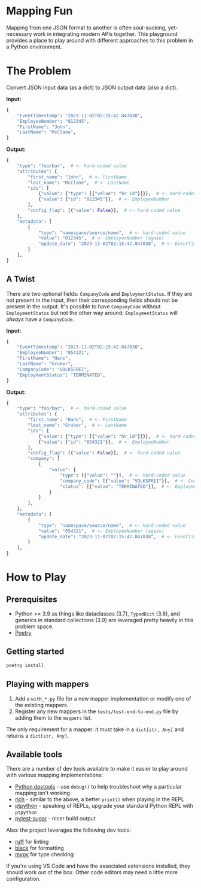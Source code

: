 # Mapping Fun

Mapping from one JSON format to another is often soul-sucking, yet-necessary work in integrating modern APIs together. This playground provides a place to play around with different approaches to this problem in a Python environment.

# The Problem

Convert JSON input data (as a dict) to JSON output data (also a dict).

**Input:**

```python
{
    "EventTimestamp": "2023-11-02T02:15:42.847038",
    "EmployeeNumber": "012345",
    "FirstName": "John",
    "LastName": "McClane",
}
```
**Output:**

```python
{
    "type": "foo/bar",  # <- hard-coded value
    "attributes": {
        "first_name": "John",  # <- FirstName
        "last_name": "McClane",  # <- LastName
        "ids": [
            {"value": {"type": [{"value": "hr_id"}]}},  # <- hard-coded value
            {"value": {"id": "012345"}},  # <- EmployeeNumber
        ],
        "config_flag": [{"value": False}],  # <- hard-coded value
    },
    "metadata": [
        {
            "type": "namespace/source/name",  # <- hard-coded value
            "value": "012345",  # <- EmployeeNumber (again)
            "update_date": "2023-11-02T02:15:42.847038",  # <- EventTimestamp
        }
    ],
}
```

## A Twist

There are two optional fields: `CompanyCode` and `EmploymentStatus`. If they are not present in the input, then their corresponding fields should not be present in the output. It's possible to have `CompanyCode` without `EmploymentStatus` but not the other way around; `EmploymentStatus` will _always_ have a `CompanyCode`.

**Input:**

```python
{
    "EventTimestamp": "2023-11-02T02:15:42.847038",
    "EmployeeNumber": "054321",
    "FirstName": "Hans",
    "LastName": "Gruber",
    "CompanyCode": "VOLKSFREI",
    "EmploymentStatus": "TERMINATED",
}
```

**Output:**

```python
{
    "type": "foo/bar",  # <- hard-coded value
    "attributes": {
        "first_name": "Hans",  # <- FirstName
        "last_name": "Gruber",  # <- LastName
        "ids": [
            {"value": {"type": [{"value": "hr_id"}]}},  # <- hard-coded value
            {"value": {"id": "054321"}},  # <- EmployeeNumber
        ],
        "config_flag": [{"value": False}],  # <- hard-coded value
        "company": [
            {
                "value": {
                    "type": [{"value": ""}],  # <- hard-coded value
                    "company_code": [{"value": "VOLKSFREI"}],  # <- CompanyCode
                    "status": [{"value": "TERMINATED"}],  # <- EmploymentStatus
                }
            }
        ],
    },
    "metadata": [
        {
            "type": "namespace/source/name",  # <- hard-coded value
            "value": "054321",  # <- EmployeeNumber (again)
            "update_date": "2023-11-02T02:15:42.847038",  # <- EventTimestamp
        }
    ],
}
```

# How to Play

## Prerequisites

- Python >= 3.9 as things like dataclasses (3.7), `TypedDict` (3.8), and generics in standard collections (3.9) are leveraged pretty heavily in this problem space.
- [Poetry](https://python-poetry.org/)

## Getting started

```sh
poetry install
```

## Playing with mappers

1. Add a `with_*.py` file for a new mapper implementation or modify one of the existing mappers.
1. Register any new mappers in the `tests/test-end-to-end.py` file by adding them to the `mappers` list.

The only requirement for a mapper: it must take in a `dict[str, Any]` and returns a `dict[str, Any]`.

## Available tools

There are a number of dev tools available to make it easier to play around with various mapping implementations:

- [Python devtools](https://python-devtools.helpmanual.io/) - use `debug()` to help troubleshoot why a particular mapping isn't working
- [rich](https://github.com/Textualize/rich) - similar to the above, a better `print()` when playing in the REPL
- [ptpython](https://github.com/prompt-toolkit/ptpython) - speaking of REPLs, upgrade your standard Python REPL with `ptpython`
- [pytest-sugar](https://github.com/Teemu/pytest-sugar) - nicer build output

Also: the project leverages the following dev tools:

- [ruff](https://docs.astral.sh/ruff/) for linting
- [black](https://black.readthedocs.io/en/stable/) for formatting
- [mypy](https://github.com/python/mypy) for type checking

If you're using VS Code and have the associated extensions installed, they should work out of the box. Other code editors may need a little more configuration.